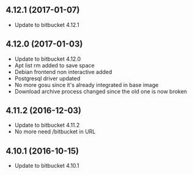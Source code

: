 
## 4.12.1 (2017-01-07)
- Update to bitbucket 4.12.1

## 4.12.0 (2017-01-03)
- Update to bitbucket 4.12.0
- Apt list rm added to save space
- Debian frontend non interactive added
- Postgresql driver updated
- No more gosu since it's already integrated in base image
- Download archive process changed since the old one is now broken

## 4.11.2 (2016-12-03)
- Update to bitbucket 4.11.2
- No more need /bitbucket in URL

## 4.10.1 (2016-10-15)
- Update to bitbucket 4.10.1
